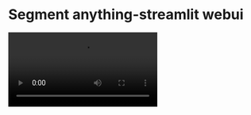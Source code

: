 # Segment anything-streamlit webui
![Alt Text](https://github.com/LarkMi/segment_anything_streamlit_webui/blob/main/demo/sam_st-%C2%B7-Streamlit.webm)
